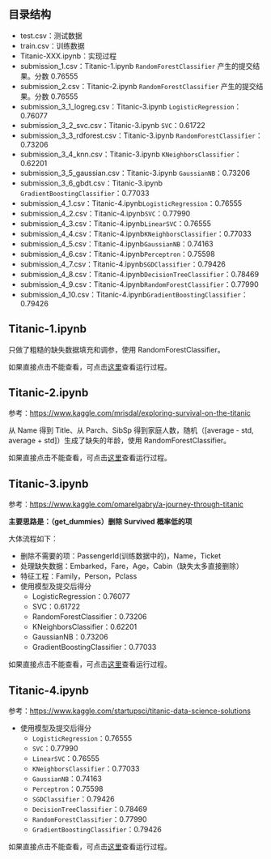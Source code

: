## 目录结构
- test.csv：测试数据
- train.csv：训练数据
- Titanic-XXX.ipynb：实现过程
- submission_1.csv：Titanic-1.ipynb `RandomForestClassifier` 产生的提交结果。分数 0.76555
- submission_2.csv：Titanic-2.ipynb `RandomForestClassifier` 产生的提交结果。分数 0.76555
- submission_3_1_logreg.csv：Titanic-3.ipynb `LogisticRegression`：0.76077
- submission_3_2_svc.csv：Titanic-3.ipynb `SVC`：0.61722
- submission_3_3_rdforest.csv：Titanic-3.ipynb `RandomForestClassifier`：0.73206
- submission_3_4_knn.csv：Titanic-3.ipynb `KNeighborsClassifier`：0.62201
- submission_3_5_gaussian.csv：Titanic-3.ipynb `GaussianNB`：0.73206
- submission_3_6_gbdt.csv：Titanic-3.ipynb `GradientBoostingClassifier`：0.77033
- submission_4_1.csv：Titanic-4.ipynb`LogisticRegression`：0.76555
- submission_4_2.csv：Titanic-4.ipynb`SVC`：0.77990
- submission_4_3.csv：Titanic-4.ipynb`LinearSVC`：0.76555
- submission_4_4.csv：Titanic-4.ipynb`KNeighborsClassifier`：0.77033
- submission_4_5.csv：Titanic-4.ipynb`GaussianNB`：0.74163
- submission_4_6.csv：Titanic-4.ipynb`Perceptron`：0.75598
- submission_4_7.csv：Titanic-4.ipynb`SGDClassifier`：0.79426
- submission_4_8.csv：Titanic-4.ipynb`DecisionTreeClassifier`：0.78469
- submission_4_9.csv：Titanic-4.ipynb`RandomForestClassifier`：0.77990
- submission_4_10.csv：Titanic-4.ipynb`GradientBoostingClassifier`：0.79426

## Titanic-1.ipynb
只做了粗糙的缺失数据填充和调参，使用 RandomForestClassifier。

如果直接点击不能查看，可点击[这里](https://ywtail.github.io/kaggle/1_Titanic/Titanic-1.html)查看运行过程。

## Titanic-2.ipynb
参考：https://www.kaggle.com/mrisdal/exploring-survival-on-the-titanic

从 Name 得到 Title、从 Parch、SibSp 得到家庭人数，随机（[average - std, average + std]）生成了缺失的年龄，使用 RandomForestClassifier。

如果直接点击不能查看，可点击[这里](https://ywtail.github.io/kaggle/1_Titanic/Titanic-2.html)查看运行过程。

## Titanic-3.ipynb
参考：https://www.kaggle.com/omarelgabry/a-journey-through-titanic

**主要思路是：（get_dummies）删除 Survived 概率低的项**

大体流程如下：
- 删除不需要的项：PassengerId(训练数据中的)，Name，Ticket
- 处理缺失数据：Embarked，Fare，Age，Cabin（缺失太多直接删除）
- 特征工程：Family，Person，Pclass
- 使用模型及提交后得分
	- LogisticRegression：0.76077
	- SVC：0.61722
	- RandomForestClassifier：0.73206
	- KNeighborsClassifier：0.62201
	- GaussianNB：0.73206
	- GradientBoostingClassifier：0.77033

如果直接点击不能查看，可点击[这里](https://ywtail.github.io/kaggle/1_Titanic/Titanic-3.html)查看运行过程。

## Titanic-4.ipynb
参考：https://www.kaggle.com/startupsci/titanic-data-science-solutions

- 使用模型及提交后得分
	- `LogisticRegression`：0.76555
	- `SVC`：0.77990
	- `LinearSVC`：0.76555
	- `KNeighborsClassifier`：0.77033
	- `GaussianNB`：0.74163
	- `Perceptron`：0.75598
	- `SGDClassifier`：0.79426
	- `DecisionTreeClassifier`：0.78469
	- `RandomForestClassifier`：0.77990
	- `GradientBoostingClassifier`：0.79426

如果直接点击不能查看，可点击[这里](https://ywtail.github.io/kaggle/1_Titanic/Titanic-4.html)查看运行过程。